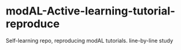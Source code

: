 # modAL-Active-learning-tutorial-reproduce
Self-learning repo, reproducing modAL tutorials. line-by-line study

